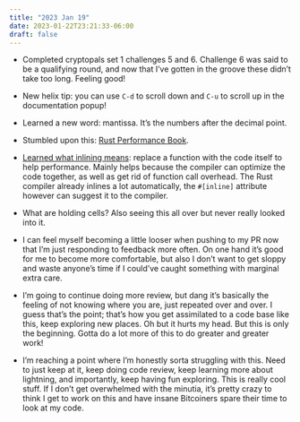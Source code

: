 ```yaml
---
title: "2023 Jan 19"
date: 2023-01-22T23:21:33-06:00
draft: false
---
```


- Completed cryptopals set 1 challenges 5 and 6. Challenge 6 was said to be a qualifying round, and now that I’ve gotten in the groove these didn’t take too long. Feeling good!

- New helix tip: you can use `C-d` to scroll down and `C-u` to scroll up in the documentation popup!
- Learned a new word: mantissa. It’s the numbers after the decimal point.
- Stumbled upon this: [Rust Performance Book](https://nnethercote.github.io/perf-book/introduction.html).
- [Learned what inlining means](https://matklad.github.io/2021/07/09/inline-in-rust.html): replace a function with the code itself to help performance. Mainly helps because the compiler can optimize the code together, as well as get rid of function call overhead. The Rust compiler already inlines a lot automatically, the `#[inline]` attribute however can suggest it to the compiler.
- What are holding cells? Also seeing this all over but never really looked into it.
- I can feel myself becoming a little looser when pushing to my PR now that I’m just responding to feedback more often. On one hand it’s good for me to become more comfortable, but also I don’t want to get sloppy and waste anyone’s time if I could’ve caught something with marginal extra care.
- I’m going to continue doing more review, but dang it’s basically the feeling of not knowing where you are, just repeated over and over. I guess that’s the point; that’s how you get assimilated to a code base like this, keep exploring new places. Oh but it hurts my head. But this is only the beginning. Gotta do a lot more of this to do greater and greater work!
- I’m reaching a point where I’m honestly sorta struggling with this. Need to just keep at it, keep doing code review, keep learning more about lightning, and importantly, keep having fun exploring. This is really cool stuff. If I don’t get overwhelmed with the minutia, it’s pretty crazy to think I get to work on this and have insane Bitcoiners spare their time to look at my code.

